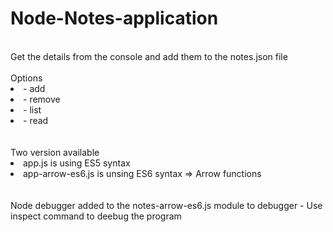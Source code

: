 # Node-Notes-application
<br />
Get the details from the console and add them to the notes.json file
<br /><br />
Options
    <li>- add</li>
    <li>- remove</li>
    <li>- list</li>
    <li>- read</li>
<br /><br />
Two version available<br />
    <li>app.js is using ES5 syntax</li>
    <li>app-arrow-es6.js is unsing ES6 syntax => Arrow functions</li>
<br /><br />
Node debugger added to the notes-arrow-es6.js module to debugger - Use inspect command to deebug the program